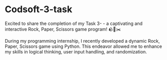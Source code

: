 # Codsoft-3-task
Excited to share the completion of my Task 3-  - a captivating and interactive Rock, Paper, Scissors game program! 🪨📄✂️ 

During my programming internship, I recently developed a dynamic Rock, Paper, Scissors game using Python. This endeavor allowed me to enhance my skills in logical thinking, user input handling, and randomization.
